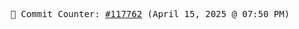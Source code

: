 <p align="center">
    <samp>
        📮 Commit Counter: <a href="https://github.com/Javascript-void0/Javascript-void0/commits/main">#117762</a> (April 15, 2025 @ 07:50 PM)
    </samp>
</p>